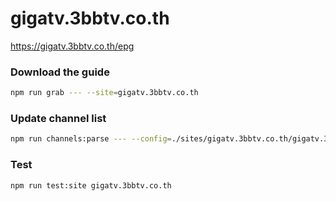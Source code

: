 # gigatv.3bbtv.co.th

https://gigatv.3bbtv.co.th/epg

### Download the guide

```sh
npm run grab --- --site=gigatv.3bbtv.co.th
```

### Update channel list

```sh
npm run channels:parse --- --config=./sites/gigatv.3bbtv.co.th/gigatv.3bbtv.co.th.config.js --output=./sites/gigatv.3bbtv.co.th/gigatv.3bbtv.co.th.channels.xml
```

### Test

```sh
npm run test:site gigatv.3bbtv.co.th
```
